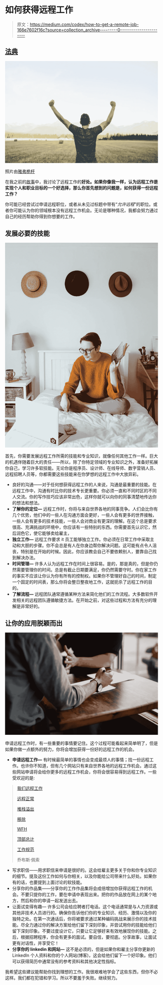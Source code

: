 # 如何获得远程工作

> 原文：<https://medium.com/codex/how-to-get-a-remote-job-166e7602f16c?source=collection_archive---------0----------------------->

## [法典](http://medium.com/codex)

![](img/84d50c43c75ecae3db8aec7a91508599.png)

照片由[雅弗桅杆](https://unsplash.com/@japhethmast)

在我之前的[故事](/@zaingz/benefits-of-working-remotely-c8bf5a5f1335)中，我讨论了远程工作的**好处。如果你像我一样，认为远程工作是实现个人和职业目标的一个好选择，那么你首先想到的问题是，如何获得一份远程工作？**

你可能已经尝试过申请远程职位，或者从未见过标题中带有“*允许远程*”的职位。或者你可能认为你的领域根本没有远程工作机会。无论是哪种情况，我都会努力通过自己的经历帮助你得到你想要的工作。

## 发展必要的技能

![](img/66528a67a0dc6f62f0dcee187091b773.png)

首先，你需要发展远程工作所需的技能和专业知识，就像任何其他工作一样。巨大的机遇伴随着巨大的责任——所以，除了你特定领域的专业知识之外，准备好拓展你自己，学习许多软技能。无论你是程序员、设计师、在线导师、数字营销人员、远程招聘人员等，你都需要这些技能来在你梦想的远程工作中大放异彩。

*   良好的沟通——对于任何想获得远程工作的人来说，沟通是最重要的技能。在远程工作中，沟通有时比你的技术专长更重要。你必须一直和不同时区的不同人交流。你的写作技巧应该非常出色，这样你就可以向你的同事清楚地传达你的想法和想法。
*   **了解你的定位—** 远程工作时，你将与来自世界各地的同事竞争。人们会比你有几个优势，他们中的一些人在沟通方面会更好，一些人会有更多的世界接触，一些人会有更多的技术技能，一些人会对商业有更深的理解。在这个总是要求很高、充满挑战的环境中，你应该有一些特别的东西。你需要首先认识它，然后润色它，使它能够卖给雇主，
*   **独立工作—** 远程工作要求 it 员工能够独立工作。你必须在日常工作中采取主动和大胆的步骤。你不会总是有人在你身边帮你解决问题。这可能有点令人沮丧，特别是在开始的时候。因此，你应该教会自己不要依赖别人，要靠自己找到解决办法。
*   **时间管理—** 许多人认为远程工作在时间上很容易。是的，那是真的，但是你仍然需要管理你的时间。总是有截止日期要满足，你仍然需要守时。你在家工作的事实不应该让你认为你有所有的控制权。如果你不管理好自己的时间，制定一个固定的时间表，那么你将会整日整夜地工作，这就扼杀了远程工作的目的。
*   **了解流程—** 远程团队通常遵循某种方法来简化他们的工作流程。大多数软件开发相关的远程团队遵循敏捷方法。在开始之前，对这些过程和方法有充分的理解是非常好的。

## 让你的应用脱颖而出

![](img/8a39fe3f9c515c27b4354888ea0bed3a.png)

申请远程工作时，有一些重要的事情要记住。这个过程可能看起来简单明了，但是如果你做一点额外的努力，你将会增加获得一份好的远程工作的机会。

*   **申请远程工作—** 有时候最简单的事情也会变成最烦人的事情；找一份远程工作。也许你不知道，但有几个网站只有来自世界各地的远程工作机会。通过这些网站申请将会给你更多的远程工作机会，你将会很容易得到远程工作。一些受欢迎的是:

> [我们远程工作](https://weworkremotely.com/)
> 
> [远程正常](https://remoteok.io/)
> 
> [堆栈溢出](http://stackoverflow.com/jobs)
> 
> [移除](https://remotive.io/find-a-remote-job/)
> 
> [WFH](https://www.wfh.io/)
> 
> [顶部总计](https://www.toptal.com/)
> 
> [工作规范](https://www.workingnomads.co/jobs)
> 
> 乔布斯·佩索

*   写求职信——用求职信来申请是很好的。这会给雇主更多关于你和你专业知识的细节。提及这份工作如何与你相关，以及你能给公司带来什么好处。如果你有的话，也要提到上面讨论的软技能。
*   分享你的作品集——分享你的工作作品集将会成倍增加你获得远程工作的机会。不要只提你的工作，要在申请中表现出来。把你的作品放在网上的某个地方，然后和你的申请一起发送出去。
*   让面试变得有趣— 许多公司会给应聘者打电话。这个电话通常是与人力资源或其他非技术人员进行的。确保你告诉他们你的专业知识、经历、激情以及你的独特之处。在第一次通话后，你将被要求通过某种编码挑战来展示你的技术技能。尽全力通过你的解决方案给他们留下深刻印象，并尝试用你的技能给他们留下深刻印象。不要过度设计它，只要让它足够好来有效地展现你的技能。之后，根据招聘程序，你会有更多的面试。要自信，要彻底。分享故事，让面试更有对话性，并享受它！
*   **分享你的 linkedin 和网站—** 这不是必须的，但是如果你和雇主分享你更新的 LinkedIn 个人资料和你的个人网站(博客)，这会给他们留下一个好印象。他们可以获得简历中通常没有的参考资料和其他决定性指标。

我希望这些建议能帮助你找到理想的工作。我很艰难地学会了这些东西，但你不必这样。我们都在犯错和学习。所以不要羞于失败。继续努力。